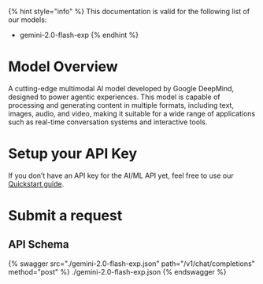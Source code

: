 [#references:start]: <> ({ "template": "openapi" })
{% hint style="info" %}
This documentation is valid for the following list of our models:
* gemini-2.0-flash-exp
{% endhint %}

# Model Overview
A cutting-edge multimodal AI model developed by Google DeepMind, designed to power agentic experiences. This model is capable of processing and generating content in multiple formats, including text, images, audio, and video, making it suitable for a wide range of applications such as real-time conversation systems and interactive tools.

# Setup your API Key
If you don’t have an API key for the AI/ML API yet, feel free to use our [Quickstart guide](https://docs.aimlapi.com/quickstart/setting-up).

# Submit a request
## API Schema
{% swagger src="./gemini-2.0-flash-exp.json" path="/v1/chat/completions" method="post" %}
./gemini-2.0-flash-exp.json
{% endswagger %}

[#references:end]: <> ({})